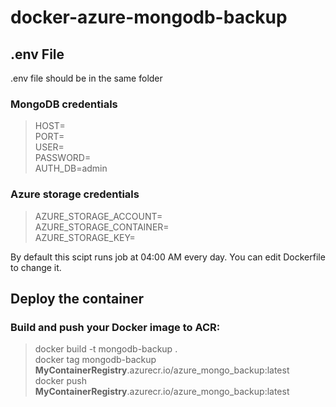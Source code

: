 # docker-azure-mongodb-backup



## .env File

.env file should be in the same folder

### MongoDB credentials

> HOST=\
PORT=\
USER=\
PASSWORD=\
AUTH_DB=admin

### Azure storage credentials

> AZURE_STORAGE_ACCOUNT=\
AZURE_STORAGE_CONTAINER=\
AZURE_STORAGE_KEY=


By default this scipt runs job at 04:00 AM every day. You can edit Dockerfile to change it.

## Deploy the container

### Build and push your Docker image to ACR:

> docker build -t mongodb-backup .\
docker tag mongodb-backup **MyContainerRegistry**.azurecr.io/azure_mongo_backup:latest\
docker push **MyContainerRegistry**.azurecr.io/azure_mongo_backup:latest
